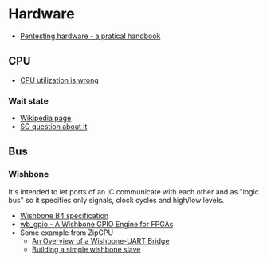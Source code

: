 # Hardware

 - [Pentesting hardware - a pratical handbook](https://github.com/unprovable/PentestHardware)

## CPU

 - [CPU utilization is wrong](http://www.brendangregg.com/blog/2017-05-09/cpu-utilization-is-wrong.html)

### Wait state

 - [Wikipedia page](https://en.wikipedia.org/wiki/Wait_state)
 - [SO question about it](https://stackoverflow.com/questions/1546756/does-a-one-cycle-instruction-take-one-cycle-even-if-ram-is-slow)

## Bus

### Wishbone

It's intended to let ports of an IC communicate with each other and as "logic bus" so it
specifies only signals, clock cycles and high/low levels.

 - [Wishbone B4 specification](https://cdn.opencores.org/downloads/wbspec_b4.pdf)
 - [wb_gpio - A Wishbone GPIO Engine for FPGAs](http://www.phisch.org/website/wb_gpio/index.html)
 - Some example from ZipCPU
   - [An Overview of a Wishbone-UART Bridge](https://zipcpu.com/blog/2017/06/05/wb-bridge-overview.html)
   - [Building a simple wishbone slave](https://zipcpu.com/zipcpu/2017/05/29/simple-wishbone.html)
